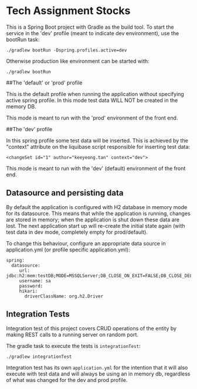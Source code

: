 # Tech Assignment Stocks

This is a Spring Boot project with Gradle as the build tool. To start the service in the 'dev' profile (meant to indicate dev environment), use the bootRun task:

`./gradlew bootRun -Dspring.profiles.active=dev`

Otherwise production like environment can be started with:

`./gradlew bootRun`

##The 'default' or 'prod' profile

This is the default profile when running the application without specifying active spring profile. In this mode test data WILL NOT be created in the memory DB.

This mode is meant to run with the 'prod' environment of the front end.

##The 'dev' profile

In this spring profile some test data will be inserted. This is achieved by the "context" attribute on the liquibase script responsible for inserting test data:

`<changeSet id="1" author="keeyeong.tan" context="dev">`

This mode is meant to run with the 'dev' (default) environment of the front end.

## Datasource and persisting data

By default the application is configured with H2 database in memory mode for its datasource. This means that while the application is running, changes are stored in memory; when the application is shut down these data are lost. The next application start up will re-create the initial state again (with test data in dev mode, completely empty for prod/default).

To change this behaviour, configure an appropriate data source in application.yml (or profile specific application.yml):

```
spring:
  datasource:
     url: jdbc:h2:mem:testDB;MODE=MSSQLServer;DB_CLOSE_ON_EXIT=FALSE;DB_CLOSE_DELAY=-1
     username: sa
     password:
     hikari:
       driverClassName: org.h2.Driver
```

## Integration Tests

Integration test of this project covers CRUD operations of the entity by making REST calls to a running server on random port.

The gradle task to execute the tests is `integrationTest`:

`./gradlew integrationTest`

Integration test has its own `application.yml` for the intention that it will also execute with test data and will always be using an in memory db, regardless of what was changed for the dev and prod profile.